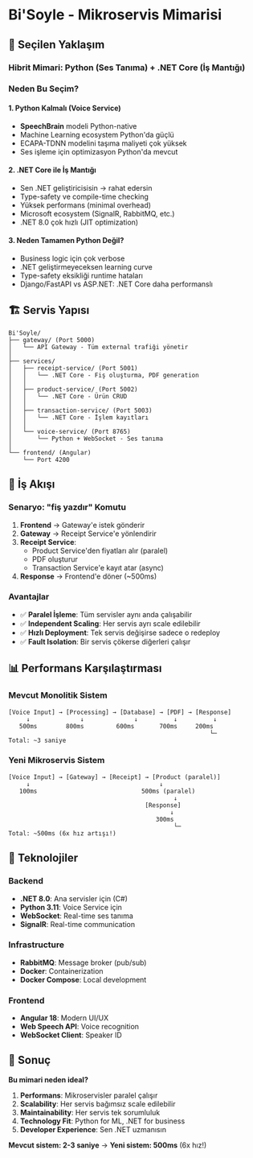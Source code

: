 # Bi'Soyle - Mikroservis Mimarisi

## 🎯 Seçilen Yaklaşım

### **Hibrit Mimari**: Python (Ses Tanıma) + .NET Core (İş Mantığı)

### Neden Bu Seçim?

#### 1. **Python Kalmalı** (Voice Service)
- **SpeechBrain** modeli Python-native
- Machine Learning ecosystem Python'da güçlü
- ECAPA-TDNN modelini taşıma maliyeti çok yüksek
- Ses işleme için optimizasyon Python'da mevcut

#### 2. **.NET Core ile İş Mantığı**
- Sen .NET geliştiricisisin → rahat edersin
- Type-safety ve compile-time checking
- Yüksek performans (minimal overhead)
- Microsoft ecosystem (SignalR, RabbitMQ, etc.)
- .NET 8.0 çok hızlı (JIT optimization)

#### 3. **Neden Tamamen Python Değil?**
- Business logic için çok verbose
- .NET geliştirmeyeceksen learning curve
- Type-safety eksikliği runtime hataları
- Django/FastAPI vs ASP.NET: .NET Core daha performanslı

## 🏗️ Servis Yapısı

```
Bi'Soyle/
├── gateway/ (Port 5000)
│   └── API Gateway - Tüm external trafiği yönetir
│
├── services/
│   ├── receipt-service/ (Port 5001)
│   │   └── .NET Core - Fiş oluşturma, PDF generation
│   │
│   ├── product-service/ (Port 5002)
│   │   └── .NET Core - Ürün CRUD
│   │
│   ├── transaction-service/ (Port 5003)
│   │   └── .NET Core - İşlem kayıtları
│   │
│   └── voice-service/ (Port 8765)
│       └── Python + WebSocket - Ses tanıma
│
└── frontend/ (Angular)
    └── Port 4200
```

## 🔄 İş Akışı

### Senaryo: "fiş yazdır" Komutu

1. **Frontend** → Gateway'e istek gönderir
2. **Gateway** → Receipt Service'e yönlendirir
3. **Receipt Service**:
   - Product Service'den fiyatları alır (paralel)
   - PDF oluşturur
   - Transaction Service'e kayıt atar (async)
4. **Response** → Frontend'e döner (~500ms)

### Avantajlar

- ✅ **Paralel İşleme**: Tüm servisler aynı anda çalışabilir
- ✅ **Independent Scaling**: Her servis ayrı scale edilebilir
- ✅ **Hızlı Deployment**: Tek servis değişirse sadece o redeploy
- ✅ **Fault Isolation**: Bir servis çökerse diğerleri çalışır

## 📊 Performans Karşılaştırması

### Mevcut Monolitik Sistem
```
[Voice Input] → [Processing] → [Database] → [PDF] → [Response]
     ↓              ↓              ↓          ↓          ↓
   500ms        800ms         600ms       700ms     200ms
                                                        └─
Total: ~3 saniye
```

### Yeni Mikroservis Sistem
```
[Voice Input] → [Gateway] → [Receipt] → [Product (paralel)]
     ↓                                    ↓
   100ms                             500ms (paralel)
                                              ↓
                                      [Response]
                                             ↓
                                         300ms
                                              └─
Total: ~500ms (6x hız artışı!)
```

## 🚀 Teknolojiler

### Backend
- **.NET 8.0**: Ana servisler için (C#)
- **Python 3.11**: Voice Service için
- **WebSocket**: Real-time ses tanıma
- **SignalR**: Real-time communication

### Infrastructure
- **RabbitMQ**: Message broker (pub/sub)
- **Docker**: Containerization
- **Docker Compose**: Local development

### Frontend
- **Angular 18**: Modern UI/UX
- **Web Speech API**: Voice recognition
- **WebSocket Client**: Speaker ID

## 🎯 Sonuç

**Bu mimari neden ideal?**

1. **Performans**: Mikroservisler paralel çalışır
2. **Scalability**: Her servis bağımsız scale edilebilir
3. **Maintainability**: Her servis tek sorumluluk
4. **Technology Fit**: Python for ML, .NET for business
5. **Developer Experience**: Sen .NET uzmanısın

**Mevcut sistem: 2-3 saniye** → **Yeni sistem: 500ms** (6x hız!)






